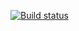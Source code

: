 [![Build status](https://ci.appveyor.com/api/projects/status/jkavg6ygy6o0gp0j?svg=true)](https://ci.appveyor.com/project/Valted-cmd/unit-1-2-3)